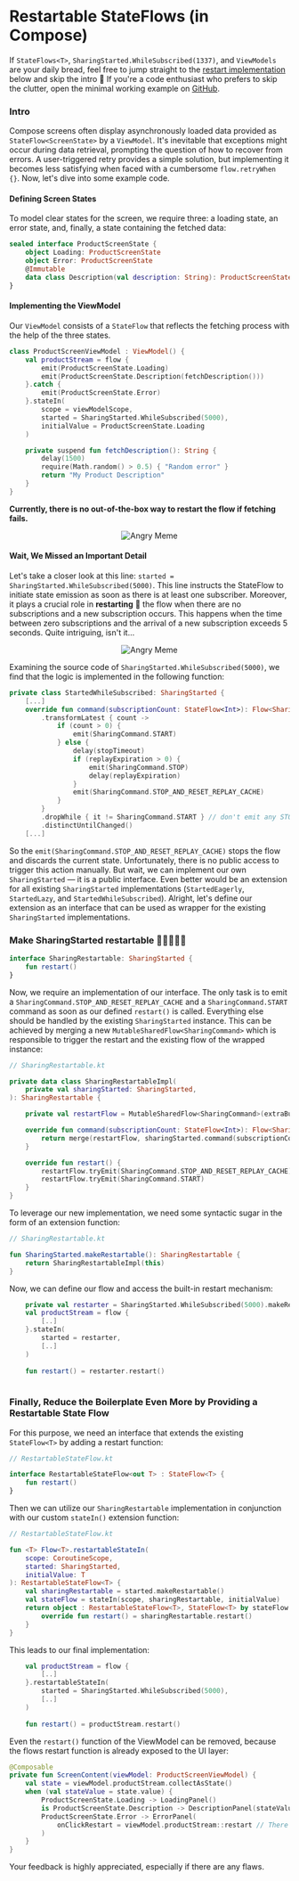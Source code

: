 # Restartable StateFlows (in Compose) #

If `StateFlows<T>`, `SharingStarted.WhileSubscribed(1337)`, and `ViewModels` are your daily bread,
feel free to jump straight to the <a href="#intro">restart implementation</a> below and skip the intro 🧐
If you're a code enthusiast who prefers to skip the clutter, open the minimal working example on
<a href="https://github.com/Ic-ks/restartable-flow">GitHub</a>.

### Intro ###

Compose screens often display asynchronously loaded data provided as `StateFlow<ScreenState>` by a `ViewModel`.
It's inevitable that exceptions might occur during data retrieval, prompting the question of how to recover from errors.
A user-triggered retry provides a simple solution, but implementing it becomes less satisfying when faced with a cumbersome `flow.retryWhen {}`.
Now, let's dive into some example code.

#### Defining Screen States ####

To model clear states for the screen, we require three: a loading state, an error state, and, finally, a state containing the fetched data:

```kotlin
sealed interface ProductScreenState {
    object Loading: ProductScreenState
    object Error: ProductScreenState
    @Immutable
    data class Description(val description: String): ProductScreenState
}
```

#### Implementing the ViewModel ####

Our `ViewModel` consists of a `StateFlow` that reflects the fetching process with the help of the three states.

```kotlin
class ProductScreenViewModel : ViewModel() {
    val productStream = flow {
        emit(ProductScreenState.Loading)
        emit(ProductScreenState.Description(fetchDescription()))
    }.catch {
        emit(ProductScreenState.Error)
    }.stateIn(
        scope = viewModelScope,
        started = SharingStarted.WhileSubscribed(5000),
        initialValue = ProductScreenState.Loading
    )

    private suspend fun fetchDescription(): String {
        delay(1500)
        require(Math.random() > 0.5) { "Random error" }
        return "My Product Description"
    }
}
```
**Currently, there is no out-of-the-box way to restart the flow if fetching fails.**

<!--suppress HtmlDeprecatedAttribute -->
<p align="center">
    <img src="angry.svg" alt="Angry Meme">
</p>

#### Wait, We Missed an Important Detail ####

Let's take a closer look at this line: `started = SharingStarted.WhileSubscribed(5000)`.
This line instructs the StateFlow to initiate state emission as soon as there is at least one subscriber.
Moreover, it plays a crucial role in **restarting** 🎉 the flow when there are no subscriptions and a new subscription occurs.
This happens when the time between zero subscriptions and the arrival of a new subscription exceeds 5 seconds. 
Quite intriguing, isn't it...

<!--suppress HtmlDeprecatedAttribute -->
<p align="center">
    <img src="thinking.svg" alt="Angry Meme">
</p>

Examining the source code of `SharingStarted.WhileSubscribed(5000)`, we find that the logic is implemented in the following function:

```kotlin
private class StartedWhileSubscribed: SharingStarted {
    [...]
    override fun command(subscriptionCount: StateFlow<Int>): Flow<SharingCommand> = subscriptionCount
        .transformLatest { count ->
            if (count > 0) {
                emit(SharingCommand.START)
            } else {
                delay(stopTimeout)
                if (replayExpiration > 0) {
                    emit(SharingCommand.STOP)
                    delay(replayExpiration)
                }
                emit(SharingCommand.STOP_AND_RESET_REPLAY_CACHE)
            }
        }
        .dropWhile { it != SharingCommand.START } // don't emit any STOP/RESET_BUFFER to start with, only START
        .distinctUntilChanged()
    [...]
```

So the `emit(SharingCommand.STOP_AND_RESET_REPLAY_CACHE)` stops the flow and discards the current state.
Unfortunately, there is no public access to trigger this action manually.
But wait, we can implement our own `SharingStarted` — it is a public interface.
Even better would be an extension for all existing `SharingStarted` implementations (`StartedEagerly`, `StartedLazy`, and `StartedWhileSubscribed`).
Alright, let's define our extension as an interface that can be used as wrapper for the existing `SharingStarted` implementations.

### Make SharingStarted restartable 🚂🌊🌊🌊🌊 <a id='intro'></a> ###

```kotlin
interface SharingRestartable: SharingStarted {
    fun restart()
}
```

Now, we require an implementation of our interface.
The only task is to emit a `SharingCommand.STOP_AND_RESET_REPLAY_CACHE` and a `SharingCommand.START` command as soon as our defined `restart()` is called.
Everything else should be handled by the existing `SharingStarted` instance.
This can be achieved by merging a new `MutableSharedFlow<SharingCommand>` which is responsible to trigger the restart and the existing flow of the wrapped instance:


```kotlin
// SharingRestartable.kt

private data class SharingRestartableImpl(
    private val sharingStarted: SharingStarted,
): SharingRestartable {

    private val restartFlow = MutableSharedFlow<SharingCommand>(extraBufferCapacity = 2)

    override fun command(subscriptionCount: StateFlow<Int>): Flow<SharingCommand> {
        return merge(restartFlow, sharingStarted.command(subscriptionCount))
    }

    override fun restart() {
        restartFlow.tryEmit(SharingCommand.STOP_AND_RESET_REPLAY_CACHE)
        restartFlow.tryEmit(SharingCommand.START)
    }
}
```

To leverage our new implementation, we need some syntactic sugar in the form of an extension function:

```kotlin
// SharingRestartable.kt

fun SharingStarted.makeRestartable(): SharingRestartable {
    return SharingRestartableImpl(this)
}
```

Now, we can define our flow and access the built-in restart mechanism:

```kotlin
    private val restarter = SharingStarted.WhileSubscribed(5000).makeRestartable()
    val productStream = flow {
        [..]
    }.stateIn(
        started = restarter,
        [..]
    )
    
    fun restart() = restarter.restart()
    
```

### Finally, Reduce the Boilerplate Even More by Providing a Restartable State Flow ###

For this purpose, we need an interface that extends the existing `StateFlow<T>` by adding a restart function:

```kotlin
// RestartableStateFlow.kt

interface RestartableStateFlow<out T> : StateFlow<T> {
    fun restart()
}

```

Then we can utilize our `SharingRestartable` implementation in conjunction with our custom `stateIn()` extension function:

```kotlin
// RestartableStateFlow.kt

fun <T> Flow<T>.restartableStateIn(
    scope: CoroutineScope,
    started: SharingStarted,
    initialValue: T
): RestartableStateFlow<T> {
    val sharingRestartable = started.makeRestartable()
    val stateFlow = stateIn(scope, sharingRestartable, initialValue)
    return object : RestartableStateFlow<T>, StateFlow<T> by stateFlow {
        override fun restart() = sharingRestartable.restart()
    }
}
```
This leads to our final implementation:

```kotlin
    val productStream = flow {
        [..]
    }.restartableStateIn(
        started = SharingStarted.WhileSubscribed(5000),
        [..]
    )
    
    fun restart() = productStream.restart()
```

Even the `restart()` function of the ViewModel can be removed, because the flows restart function is already exposed to the UI layer:

```kotlin
@Composable
private fun ScreenContent(viewModel: ProductScreenViewModel) {
    val state = viewModel.productStream.collectAsState()
    when (val stateValue = state.value) {
        ProductScreenState.Loading -> LoadingPanel()
        is ProductScreenState.Description -> DescriptionPanel(stateValue.description)
        ProductScreenState.Error -> ErrorPanel(
            onClickRestart = viewModel.productStream::restart // There we go :)
        ) 
    }
}
```

Your feedback is highly appreciated, especially if there are any flaws.